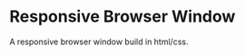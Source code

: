 Responsive Browser Window
=========================

A responsive browser window build in html/css.
